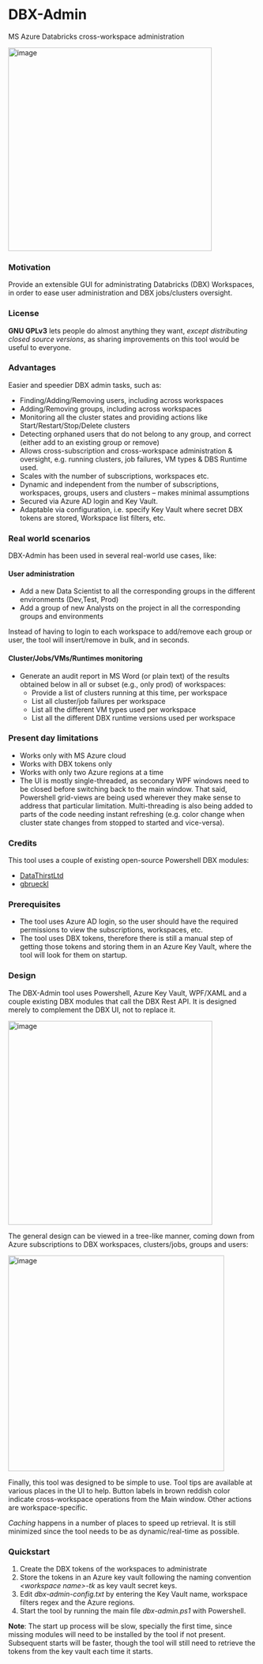 # DBX-Admin
MS Azure Databricks cross-workspace administration

<img width="412" alt="image" src="https://user-images.githubusercontent.com/97665470/149491043-a90de3eb-2fa8-4634-839c-80cfb362448f.png">

### Motivation
Provide an extensible GUI for administrating Databricks (DBX) Workspaces, in order to ease user administration and DBX jobs/clusters oversight.

### License
**GNU GPLv3** lets people do almost anything they want, _except distributing closed source versions_, as sharing improvements on this tool would be useful to everyone.
 
### Advantages
Easier and speedier DBX admin tasks, such as:
- Finding/Adding/Removing users, including across workspaces
- Adding/Removing groups, including across workspaces
- Monitoring all the cluster states and providing actions like Start/Restart/Stop/Delete clusters
- Detecting orphaned users that do not belong to any group, and correct (either add to an existing group or remove)
- Allows cross-subscription and cross-workspace administration & oversight, e.g. running clusters, job failures, VM types & DBS Runtime used.
- Scales with the number of subscriptions, workspaces etc.
- Dynamic and independent from the number of subscriptions, workspaces, groups, users and clusters – makes minimal assumptions
- Secured via Azure AD login and Key Vault.
- Adaptable via configuration, i.e. specify Key Vault where secret DBX tokens are stored, Workspace list filters, etc.

### Real world scenarios
DBX-Admin has been used in several real-world use cases, like:
#### User administration
- Add a new Data Scientist to all the corresponding groups in the different environments (Dev,Test, Prod)
- Add a group of new Analysts on the project in all the corresponding groups and environments

Instead of having to login to each workspace to add/remove each group or user, the tool will insert/remove in bulk, and in seconds.
#### Cluster/Jobs/VMs/Runtimes monitoring
- Generate an audit report in MS Word (or plain text) of the results obtained below in all or subset (e.g., only prod) of workspaces:
   - Provide a list of clusters running at this time, per workspace
   - List all cluster/job failures per workspace
   - List all the different VM types used per workspace
   - List all the different DBX runtime versions used per workspace

### Present day limitations
- Works only with MS Azure cloud 
- Works with DBX tokens only
- Works with only two Azure regions at a time
- The UI is mostly single-threaded, as secondary WPF windows need to be closed before switching back to the main window. That said, Powershell grid-views are being used wherever they make sense to address that particular limitation. Multi-threading is also being added to parts of the code needing instant refreshing (e.g. color change when cluster state  changes from stopped to started and vice-versa). 

### Credits
This tool uses a couple of existing open-source Powershell DBX modules:
- [DataThirstLtd](https://github.com/DataThirstLtd/azure.databricks.cicd.tools)
- [gbrueckl](https://github.com/gbrueckl/Databricks.API.PowerShell)

### Prerequisites
- The tool uses Azure AD login, so the user should have the required permissions to view the subscriptions, workspaces, etc.
- The tool uses DBX tokens, therefore there is still a manual step of getting those tokens and storing them in an Azure Key Vault, where the tool will look for them on startup.

### Design
The DBX-Admin tool uses Powershell, Azure Key Vault, WPF/XAML and a couple existing DBX modules that call the DBX Rest API. It is designed merely to complement the DBX UI, not to replace it. 

<img width="413" alt="image" src="https://user-images.githubusercontent.com/97665470/149494475-f7dd19d0-2d20-4adb-bc6a-933c89189378.png">

The general design can be viewed in a tree-like manner, coming down from Azure subscriptions to DBX workspaces, clusters/jobs, groups and users:

<img width="437" alt="image" src="https://user-images.githubusercontent.com/97665470/149494709-6341bcbb-8005-42da-b1d2-e67b947adf7c.png">

Finally, this tool was designed to be simple to use. Tool tips are available at various places in the UI to help. Button labels in brown reddish color indicate cross-workspace operations from the Main window. Other actions are workspace-specific.

_Caching_ happens in a number of places to speed up retrieval. It is still minimized since the tool needs to be as dynamic/real-time as possible.

### Quickstart
1. Create the DBX tokens of the workspaces to administrate
2. Store the tokens in an Azure key vault following the naming convention _\<workspace name\>-tk_ as key vault secret keys.
3. Edit _dbx-admin-config.txt_ by entering the Key Vault name, workspace filters regex and the Azure regions.
4. Start the tool by running the main file _dbx-admin.ps1_ with Powershell. 
  
**Note**: The start up process will be slow, specially the first time, since missing modules will need to be installed by the tool if not present. Subsequent starts will be faster, though the tool will still need to retrieve the tokens from the key vault each time it starts.

